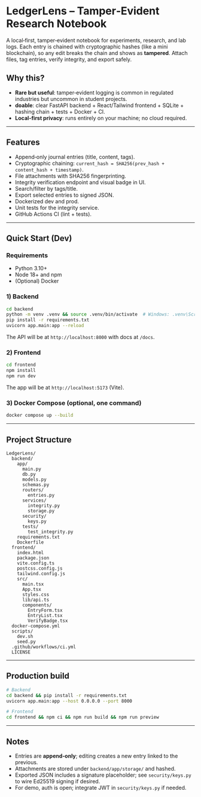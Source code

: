 # LedgerLens – Tamper‑Evident Research Notebook

A local‑first, tamper‑evident notebook for experiments, research, and lab logs.
Each entry is chained with cryptographic hashes (like a mini blockchain), so any edit breaks the chain and shows as **tampered**. Attach files, tag entries, verify integrity, and export safely.

## Why this?
- **Rare but useful**: tamper‑evident logging is common in regulated industries but uncommon in student projects.
- **doable**: clear FastAPI backend + React/Tailwind frontend + SQLite + hashing chain + tests + Docker + CI.
- **Local-first privacy**: runs entirely on your machine; no cloud required.

---

## Features
- Append‑only journal entries (title, content, tags).
- Cryptographic chaining: `current_hash = SHA256(prev_hash + content_hash + timestamp)`.
- File attachments with SHA256 fingerprinting.
- Integrity verification endpoint and visual badge in UI.
- Search/filter by tags/title.
- Export selected entries to signed JSON.
- Dockerized dev and prod.
- Unit tests for the integrity service.
- GitHub Actions CI (lint + tests).

---

## Quick Start (Dev)
### Requirements
- Python 3.10+
- Node 18+ and npm
- (Optional) Docker

### 1) Backend
```bash
cd backend
python -m venv .venv && source .venv/bin/activate  # Windows: .venv\Scripts\activate
pip install -r requirements.txt
uvicorn app.main:app --reload
```
The API will be at `http://localhost:8000` with docs at `/docs`.

### 2) Frontend
```bash
cd frontend
npm install
npm run dev
```
The app will be at `http://localhost:5173` (Vite).

### 3) Docker Compose (optional, one command)
```bash
docker compose up --build
```

---

## Project Structure
```
LedgerLens/
  backend/
    app/
      main.py
      db.py
      models.py
      schemas.py
      routers/
        entries.py
      services/
        integrity.py
        storage.py
      security/
        keys.py
      tests/
        test_integrity.py
    requirements.txt
    Dockerfile
  frontend/
    index.html
    package.json
    vite.config.ts
    postcss.config.js
    tailwind.config.js
    src/
      main.tsx
      App.tsx
      styles.css
      lib/api.ts
      components/
        EntryForm.tsx
        EntryList.tsx
        VerifyBadge.tsx
  docker-compose.yml
  scripts/
    dev.sh
    seed.py
  .github/workflows/ci.yml
  LICENSE
```

---

## Production build
```bash
# Backend
cd backend && pip install -r requirements.txt
uvicorn app.main:app --host 0.0.0.0 --port 8000

# Frontend
cd frontend && npm ci && npm run build && npm run preview
```

---

## Notes
- Entries are **append‑only**; editing creates a new entry linked to the previous.
- Attachments are stored under `backend/app/storage/` and hashed.
- Exported JSON includes a signature placeholder; see `security/keys.py` to wire Ed25519 signing if desired.
- For demo, auth is open; integrate JWT in `security/keys.py` if needed.
